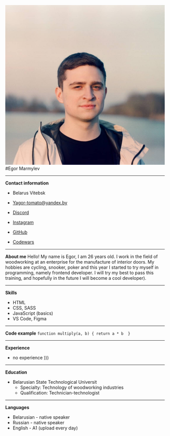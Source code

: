 ![](/My%20photo.jpg)
#Egor Marmylev
***
__Contact information__
- Belarus Vitebsk
- [Yagor-tomato@yandex.by](Yagor-tomato@yandex.by
)
- [Discord](egor-tomato#1816
)

- [Instagram](https://www.instagram.com/voodoo_men/)
- [GitHub](https://github.com/Egor-tomato)
- [Codewars](https://www.codewars.com/users/Egor-tomato)


***
__About me__
    Hello! My name is Egor, I am 26 years old. I work in the field of woodworking at an enterprise for the manufacture of interior doors. My hobbies are cycling, snooker, poker and this year I started to try myself in programming, namely frontend developer. I will try my best to pass this training, and hopefully in the future I will become a cool developer).
***
__Skills__
- HTML
- CSS, SASS
- JavaScript (basics)
- VS Code, Figma
***
__Code example__
`function multiply(a, b) {
  return a * b 
}`
***
__Experience__
- no experience )))
***
__Education__
* Belarusian State Technological Universit
  * Specialty: Technology of woodworking industries
  * Qualification: Technician-technologist
***
__Languages__
- Belarusian - native speaker
- Russian - native speaker
- English - A1 (upload every day)

